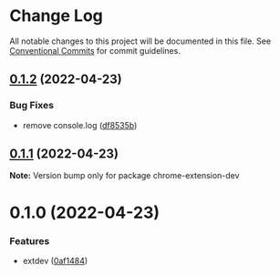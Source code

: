 # Change Log

All notable changes to this project will be documented in this file.
See [Conventional Commits](https://conventionalcommits.org) for commit guidelines.

## [0.1.2](https://github.com/snomiao/js/compare/chrome-extension-dev@0.1.1...chrome-extension-dev@0.1.2) (2022-04-23)


### Bug Fixes

* remove console.log ([df8535b](https://github.com/snomiao/js/commit/df8535b7da5d61de610cbb44106c961396bab7b8))





## [0.1.1](https://github.com/snomiao/js/compare/chrome-extension-dev@0.1.0...chrome-extension-dev@0.1.1) (2022-04-23)

**Note:** Version bump only for package chrome-extension-dev

# 0.1.0 (2022-04-23)

### Features

- extdev ([0af1484](https://github.com/snomiao/js/commit/0af1484fc38b771bbb108f62132bd6ecbaea6cdf))
